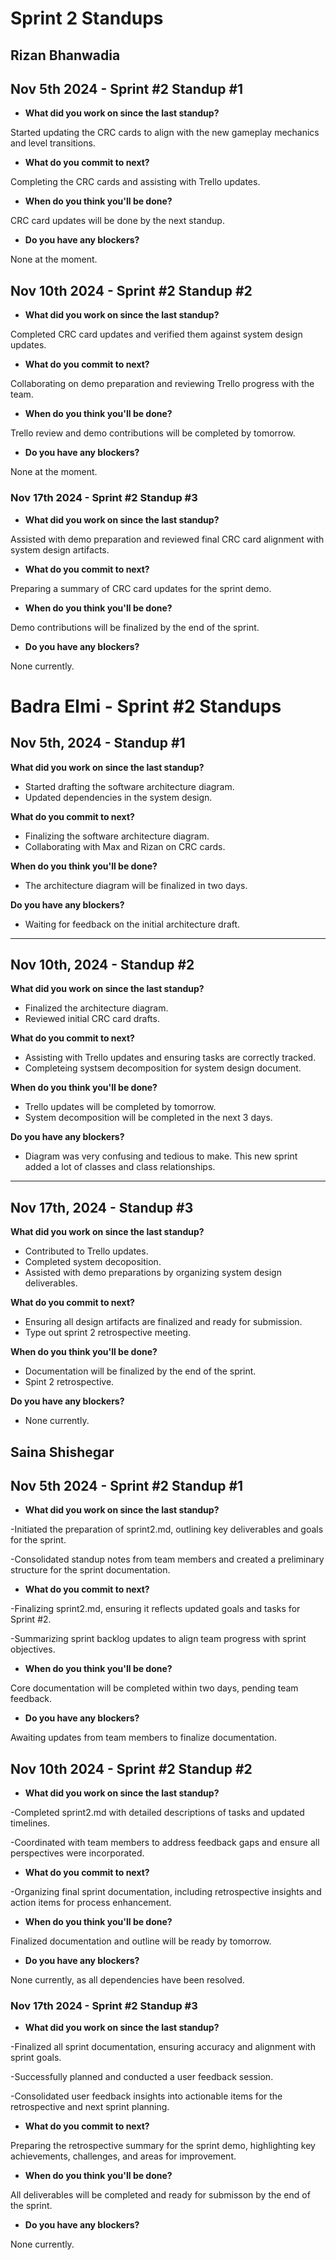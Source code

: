 # Sprint 2 Standups

## Rizan Bhanwadia

## Nov 5th 2024  - Sprint #2 Standup #1
- **What did you work on since the last standup?**

Started updating the CRC cards to align with the new gameplay mechanics and level transitions.

- **What do you commit to next?**

Completing the CRC cards and assisting with Trello updates.

- **When do you think you'll be done?**

CRC card updates will be done by the next standup.

- **Do you have any blockers?**

None at the moment.

## Nov 10th 2024 - Sprint #2 Standup #2
- **What did you work on since the last standup?**

Completed CRC card updates and verified them against system design updates.

- **What do you commit to next?**

Collaborating on demo preparation and reviewing Trello progress with the team.

- **When do you think you'll be done?**

Trello review and demo contributions will be completed by tomorrow.

- **Do you have any blockers?**

None at the moment.

### Nov 17th 2024  - Sprint #2 Standup #3
- **What did you work on since the last standup?**

Assisted with demo preparation and reviewed final CRC card alignment with system design artifacts.

- **What do you commit to next?**

Preparing a summary of CRC card updates for the sprint demo.

- **When do you think you'll be done?**

Demo contributions will be finalized by the end of the sprint.

- **Do you have any blockers?**

None currently.

# Badra Elmi - Sprint #2 Standups

## Nov 5th, 2024 - Standup #1
**What did you work on since the last standup?**  
- Started drafting the software architecture diagram.  
- Updated dependencies in the system design.  

**What do you commit to next?**  
- Finalizing the software architecture diagram.  
- Collaborating with Max and Rizan on CRC cards.  

**When do you think you'll be done?**  
- The architecture diagram will be finalized in two days.  

**Do you have any blockers?**  
- Waiting for feedback on the initial architecture draft.  

---

## Nov 10th, 2024 - Standup #2
**What did you work on since the last standup?**  
- Finalized the architecture diagram.  
- Reviewed initial CRC card drafts.  

**What do you commit to next?**  
- Assisting with Trello updates and ensuring tasks are correctly tracked.
- Completeing systsem decomposition for system design document.

**When do you think you'll be done?**  
- Trello updates will be completed by tomorrow.
- System decomposition will be completed in the next 3 days.  

**Do you have any blockers?**  
- Diagram was very confusing and tedious to make. This new sprint added a lot of classes and class relationships.

---

## Nov 17th, 2024 - Standup #3
**What did you work on since the last standup?**  
- Contributed to Trello updates.
- Completed system decoposition.
- Assisted with demo preparations by organizing system design deliverables.  

**What do you commit to next?**  
- Ensuring all design artifacts are finalized and ready for submission.
- Type out sprint 2 retrospective meeting. 

**When do you think you'll be done?**  
- Documentation will be finalized by the end of the sprint.
- Spint 2 retrospective.

**Do you have any blockers?**  
- None currently.


## Saina Shishegar

## Nov 5th 2024  - Sprint #2 Standup #1
- **What did you work on since the last standup?**

-Initiated the preparation of sprint2.md, outlining key deliverables and goals for the sprint.

-Consolidated standup notes from team members and created a preliminary structure for the sprint documentation.

- **What do you commit to next?**

-Finalizing sprint2.md, ensuring it reflects updated goals and tasks for Sprint #2.

-Summarizing sprint backlog updates to align team progress with sprint objectives.

- **When do you think you'll be done?**

Core documentation will be completed within two days, pending team feedback.

- **Do you have any blockers?**

Awaiting updates from team members to finalize documentation.

## Nov 10th 2024 - Sprint #2 Standup #2
- **What did you work on since the last standup?**

-Completed sprint2.md with detailed descriptions of tasks and updated timelines.

-Coordinated with team members to address feedback gaps and ensure all perspectives were incorporated.

- **What do you commit to next?**

-Organizing final sprint documentation, including retrospective insights and action items for process enhancement.

- **When do you think you'll be done?**

Finalized documentation and outline will be ready by tomorrow.

- **Do you have any blockers?**

None currently, as all dependencies have been resolved.

### Nov 17th 2024  - Sprint #2 Standup #3
- **What did you work on since the last standup?**

-Finalized all sprint documentation, ensuring accuracy and alignment with sprint goals.

-Successfully planned and conducted a user feedback session.

-Consolidated user feedback insights into actionable items for the retrospective and next sprint planning.

- **What do you commit to next?**

Preparing the retrospective summary for the sprint demo, highlighting key achievements, challenges, and areas for improvement.

- **When do you think you'll be done?**

All deliverables will be completed and ready for submisson by the end of the sprint.

- **Do you have any blockers?**

None currently.
